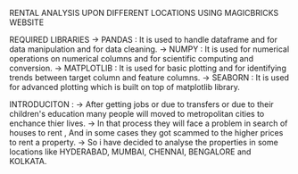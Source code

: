 RENTAL ANALYSIS UPON DIFFERENT LOCATIONS USING MAGICBRICKS WEBSITE

REQUIRED LIBRARIES
-> PANDAS : It is used to handle dataframe and for data manipulation and for data cleaning.
-> NUMPY : It is used for numerical operations on numerical columns and for scientific computing and conversion.
-> MATPLOTLIB : It is used for basic plotting and for identifying trends between target column and feature columns.
-> SEABORN : It is used for advanced plotting which is built on top of matplotlib library.

INTRODUCITON : 
-> After getting jobs or due to transfers or due to their children's education many people will moved to metropolitan cities to enchance thier lives. 
-> In that process they will face a problem in search of houses to rent , And in some cases they got scammed to the higher prices to rent a property.
-> So i have decided to analyse the properties in some locations like HYDERABAD, MUMBAI, CHENNAI, BENGALORE and KOLKATA.


